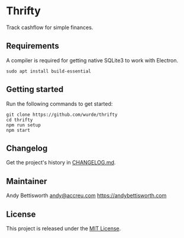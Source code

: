 # Thrifty

Track cashflow for simple finances.

## Requirements

A compiler is required for getting native SQLite3 to work with Electron.

    sudo apt install build-essential

## Getting started

Run the following commands to get started:

    git clone https://github.com/wurde/thrifty
    cd thrifty
    npm run setup
    npm start

## Changelog

Get the project's history in [CHANGELOG.md](CHANGELOG.md).

## Maintainer

Andy Bettisworth <andy@accreu.com> https://andybettisworth.com

## License

This project is released under the [MIT License](http://www.opensource.org/licenses/MIT).
